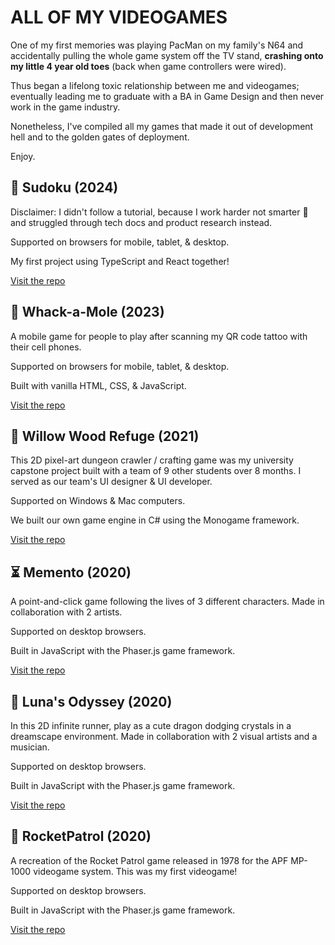 # ALL OF MY VIDEOGAMES

One of my first memories was playing PacMan on my family's N64 and accidentally pulling the whole game system off the TV stand, **crashing onto my little 4 year old toes** (back when game controllers were wired).

Thus began a lifelong toxic relationship between me and videogames; eventually leading me to graduate with a BA in Game Design and then never work in the game industry.

Nonetheless, I've compiled all my games that made it out of development hell and to the golden gates of deployment.

Enjoy.

## 📝 Sudoku (2024) 

Disclaimer: I didn't follow a tutorial, because I work harder not smarter 🤡 and struggled through tech docs and product research instead.

Supported on browsers for mobile, tablet, & desktop. 

My first project using TypeScript and React together!

[Visit the repo](https://github.com/GomezDerek/sudoku)  

## 🦫 Whack-a-Mole (2023)
A mobile game for people to play after scanning my QR code tattoo with their cell phones.

Supported on browsers for mobile, tablet, & desktop.

Built with vanilla HTML, CSS, & JavaScript.

[Visit the repo](https://glitch.com/edit/#!/whack-a-mole-embed)

## 🍳 Willow Wood Refuge (2021)
This 2D pixel-art dungeon crawler / crafting game was my university capstone project built with a team of 9 other students over 8 months. I served as our team's UI designer & UI developer.

Supported on Windows &  Mac computers.

We built our own game engine in C# using the Monogame framework.

[Visit the repo](https://github.com/GomezDerek/IngredientRun)

## ⏳ Memento (2020)
A point-and-click game following the lives of 3 different characters. Made in collaboration with 2 artists.

Supported on desktop browsers.

Built in JavaScript with the Phaser.js game framework.

[Visit the repo](https://github.com/GomezDerek/Memento)

## 🌙 Luna's Odyssey (2020)
In this 2D infinite runner, play as a cute dragon dodging crystals in a dreamscape environment. Made in collaboration with 2 visual artists and a musician.

Supported on desktop browsers.

Built in JavaScript with the Phaser.js game framework.

[Visit the repo](https://github.com/GomezDerek/LunasOdyssey)

## 🚀 RocketPatrol (2020)
A recreation of the Rocket Patrol game released in 1978 for the APF MP-1000 videogame system. This was my first videogame!

Supported on desktop browsers.

Built in JavaScript with the Phaser.js game framework.

[Visit the repo](https://github.com/GomezDerek/RocketPatrol)
